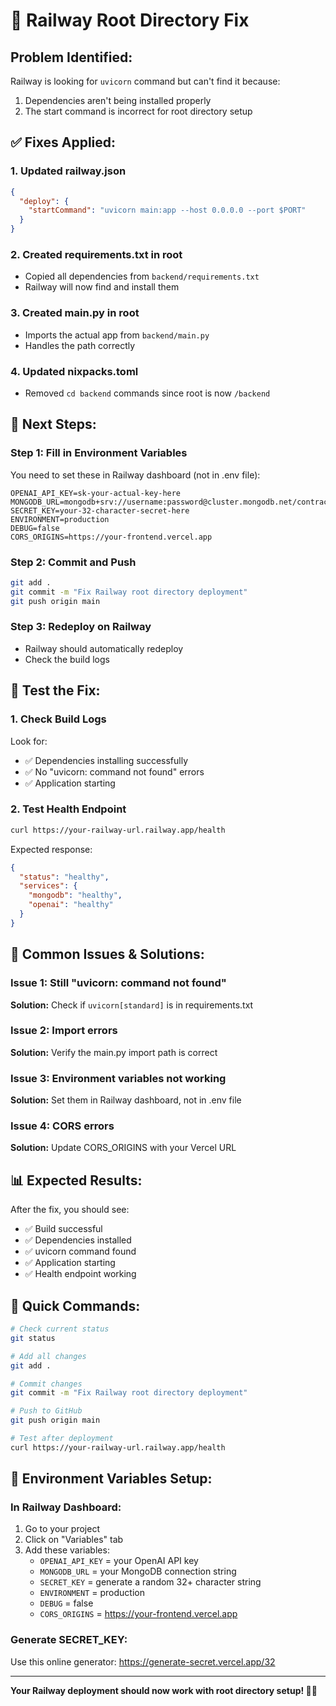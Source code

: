 # 🚂 Railway Root Directory Fix

## **Problem Identified:**
Railway is looking for `uvicorn` command but can't find it because:
1. Dependencies aren't being installed properly
2. The start command is incorrect for root directory setup

## **✅ Fixes Applied:**

### 1. **Updated railway.json**
```json
{
  "deploy": {
    "startCommand": "uvicorn main:app --host 0.0.0.0 --port $PORT"
  }
}
```

### 2. **Created requirements.txt in root**
- Copied all dependencies from `backend/requirements.txt`
- Railway will now find and install them

### 3. **Created main.py in root**
- Imports the actual app from `backend/main.py`
- Handles the path correctly

### 4. **Updated nixpacks.toml**
- Removed `cd backend` commands since root is now `/backend`

## **🔧 Next Steps:**

### **Step 1: Fill in Environment Variables**
You need to set these in Railway dashboard (not in .env file):

```
OPENAI_API_KEY=sk-your-actual-key-here
MONGODB_URL=mongodb+srv://username:password@cluster.mongodb.net/contract_review
SECRET_KEY=your-32-character-secret-here
ENVIRONMENT=production
DEBUG=false
CORS_ORIGINS=https://your-frontend.vercel.app
```

### **Step 2: Commit and Push**
```bash
git add .
git commit -m "Fix Railway root directory deployment"
git push origin main
```

### **Step 3: Redeploy on Railway**
- Railway should automatically redeploy
- Check the build logs

## **🧪 Test the Fix:**

### **1. Check Build Logs**
Look for:
- ✅ Dependencies installing successfully
- ✅ No "uvicorn: command not found" errors
- ✅ Application starting

### **2. Test Health Endpoint**
```bash
curl https://your-railway-url.railway.app/health
```

Expected response:
```json
{
  "status": "healthy",
  "services": {
    "mongodb": "healthy",
    "openai": "healthy"
  }
}
```

## **🚨 Common Issues & Solutions:**

### **Issue 1: Still "uvicorn: command not found"**
**Solution:** Check if `uvicorn[standard]` is in requirements.txt

### **Issue 2: Import errors**
**Solution:** Verify the main.py import path is correct

### **Issue 3: Environment variables not working**
**Solution:** Set them in Railway dashboard, not in .env file

### **Issue 4: CORS errors**
**Solution:** Update CORS_ORIGINS with your Vercel URL

## **📊 Expected Results:**

After the fix, you should see:
- ✅ Build successful
- ✅ Dependencies installed
- ✅ uvicorn command found
- ✅ Application starting
- ✅ Health endpoint working

## **🎯 Quick Commands:**

```bash
# Check current status
git status

# Add all changes
git add .

# Commit changes
git commit -m "Fix Railway root directory deployment"

# Push to GitHub
git push origin main

# Test after deployment
curl https://your-railway-url.railway.app/health
```

## **🔑 Environment Variables Setup:**

### **In Railway Dashboard:**
1. Go to your project
2. Click on "Variables" tab
3. Add these variables:
   - `OPENAI_API_KEY` = your OpenAI API key
   - `MONGODB_URL` = your MongoDB connection string
   - `SECRET_KEY` = generate a random 32+ character string
   - `ENVIRONMENT` = production
   - `DEBUG` = false
   - `CORS_ORIGINS` = https://your-frontend.vercel.app

### **Generate SECRET_KEY:**
Use this online generator: https://generate-secret.vercel.app/32

---

**Your Railway deployment should now work with root directory setup! 🚂✨**
